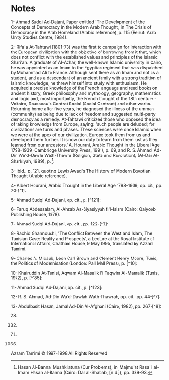 Notes
=====

1- Ahmad Sudqi Ad-Dajani, Paper entitled 'The Development of the
Concepts of Democracy in the Modern Arab Thought', in The Crisis of
Democracy in the Arab Homeland (Arabic reference), p. 115 (Beirut: Arab
Unity Studies Centre, 1984).

2- Rifa'a At-Tahtawi (1801-73) was the first to campaign for interaction
with the European civilization with the objective of borrowing from it
that, which does not conflict with the established values and principles
of the Islamic Shari’ah. A graduate of Al-Azhar, the well-known Islamic
university in Cairo, he was appointed as an Imam to the Egyptian
regiment that was dispatched by Muhammad Ali to France. Although sent
there as an Imam and not as a student, and as a descendant of an ancient
family with a strong tradition of Islamic knowledge, he threw himself
into study with enthusiasm. He acquired a precise knowledge of the
French language and read books on ancient history, Greek philosophy and
mythology, geography, mathematics and logic and, most importantly, the
French thought of the 18th century - Voltaire, Rousseau's Contrat Social
(Social Contract) and other works. Returning home after five years, he
diagnosed the illness of the ummah (community) as being due to lack of
freedom and suggested multi-party democracy as a remedy. At-Tahtawi
criticized those who opposed the idea of taking knowledge from Europe,
saying: 'such people are deluded; for civilizations are turns and
phases. These sciences were once Islamic when we were at the apex of our
civilization. Europe took them from us and developed them further. It is
now our duty to learn from them just as they learned from our
ancestors.' A. Hourani, Arabic Thought in the Liberal Age 1798-1939
(Cambridge University Press, 1991), p. 69, and R. S. Ahmad, Ad-Din
Wa'd-Dawla Wath-Thawra (Religion, State and Revolution), (Al-Dar
Al-Sharkiyah, 1989), p. [^34]:

3- Ibid., p. 121, quoting Lewis Awad's The History of Modern Egyptian
Thought (Arabic reference).

4- Albert Hourani, Arabic Thought in the Liberal Age 1798-1939, op.
cit., pp. 70-[^1]:

5- Ahmad Sudqi Ad-Dajani, op. cit., p. [^121]:

6- Faruq Abdessalam, Al-Ahzab As-Siyasiyyah fi'l-Islam (Cairo: Qalyoob
Publishing House, 1978).

7- Ahmad Sudqi Ad-Dajani, op. cit., pp. 122-[^3]:

8- Rachid Ghannouchi, 'The Conflict Between the West and Islam, The
Tunisian Case: Reality and Prospects', a Lecture at the Royal Institute
of International Affairs, Chatham House, 9 May 1995, translated by Azzam
Tamimi.

9- Charles A. Micaub, Leon Carl Brown and Clement Henry Moore, Tunis,
the Politics of Modernisation (London: Pall Mall Press), p. [^10]:

10- Khairuddin At-Tunisi, Aqwam Al-Masalik Fi Taqwim Al-Mamalik (Tunis,
1972), p. [^185]:

11- Ahmad Sudqi Ad-Dajani, op. cit., p. [^123]:

12- R. S. Ahmad, Ad-Din Wa'd-Dawlah Wath-Thawrah, op. cit., pp. 44-[^7]:

13- Abdulbasit Hasan, Jamal Ad-Din Al-Afghani (Cairo, 1982), pp.
267-[^8]:

[^14]: Ibid.

[^15]: R. S. Ahmad, Ad-Din Wa'd-Dawlah Wath-Thawrah, op. cit., pp. 44-7.

[^16]: Faruq Abdessalam, Al-Ahzab As-Siyasiyyah fi'l-Islam, op. cit., p.
28.

[^17]: Abdurrahman Al-Kawakibi, Taba'i' al-Istibdad (Algiers: Mofam
Publications, 1988), p. 187.

[^18]: Ibid., p. 169.

[^19]: Abdurrahman Al-Kawakibi, Umm al-Qura (Beirut: Dar Ash-Shuruq
Al-Arabi, 1991). See also Ahmad Sudqi Ad-Dajani, op. cit., p. 124.

[^20]: Albert Hourani, Arabic Thought in the Liberal Age 1798-1939, op.
cit., p. 228.

[^21]: Ahmad Sudqi Ad-Dajani, op. cit., pp. 124-5.

[^22]: M. Rashid Rida, Al-Khalifah (Cairo: Az-Zahra Publications, 1988),
p. 9.

[^23]: M. Fathi Othman, Min Usul al-fikr As-Siyasi (Of the Fundamentals
of Islamic Political Thought), (Beirut: Ar-Risala, 1984), p. 48.

[^24]: Albert Hourani, Arabic Thought in the Liberal Age 1798-1939, op.
cit., p. 360.

[^25]: Hasan Al-Banna, Bayn al-Ams wa'l-Yawm (Between Yesterday and
Today), Arabic reference (Beirut: Ar-Risalah, n.d.), p. 226.

[^26]: Ibid., pp. 238-40.

[^27]: Ibid., p. 240.

[^28]: Ibid., p. 241.

[^29]: Ibid., pp. 245-7.

[^30]: Ibid., p. 250.

[^31]: Ibid., p. 251.

[^32]: Mustafa Mash-hoor, a public talk in Arabic at the Muslim Welfare
House in London, 26 May 1995.

[^33]: Hasan Al-Banna, Nahwa An-Nur (The Complete Works) Arabic
reference (Beirut: Ar-Risalah, n.d.), p. 185.

[^34]: Hasan Al-Banna, Mushkilatuna (Our Problems), in: Majmu'at Rasa'il
al-Imam Hasan al-Banna (Cairo: Dar al-Shabab, [n.d.]), pp. 389-93.

[^35]: Hasan Al-Banna, Bayn al-Ams wa'l-Yawm, op. cit., p. 245.

[^36]: Hasan Al-Banna, Mushkilatuna, op. cit., pp. 405-7.

[^37]: Ahmad Sudqi Ad-Dajani, op. cit., p. 137.

[^38]: M. Al-Bahiyy, Al-fikr al-Islami al-Hadith wa Silatuhu Bi'
l-Isti'mar al-Gharbi ([n.p.], 1991), pp. 206-9.

[^39]: Elie Kedourie, Politics in the Middle East (Oxford, 1992), p.
332.

[^40]: Dilip Hiro, Islamic Fundamentalism (London, 1989), p. 67.

[^41]: Elie Kedourie, op. cit., p. 332.

[^42]: E. Sivan, Radical Islam, Medieval Theology and Modern Politics
(Yale, 1985), p. 85.

[^43]: A. Mawdudi, Al-Islam Wa' l-Jahiliyya, 2nd Ed. (Dar At-Turath
Al-Arabi, 1980), pp. 14-15.

[^44]: A. Mawdudi, Al-Islam Fi Muwajahat At-Tahaddiyyat Al-Mu'asira
(Islam in the Face of Contemporary Challenges). Trans. by Khalil
Al-Hamidi (Kuwait: Dar Al-Qalam, 1971), pp. 249-52.

[^45]: A. Mawdudi, Waqi' Al-Muslimin Wa Sabil An-Nuhudi Bihim, 3rd Ed.
(Beirut: Ar- Risala, 1978), p. 187.

[^46]: Ibid., p. 188.

[^47]: A. Mawdudi, Al-Islam Fi Muwajahat At-Tahaddiyyat Al-Mu'asira, op.
cit., p. 250.

[^48]: Ibid., p. 251.

[^49]: Ibid.

[^50]: Ibid., pp. 251-2.

[^51]: Ibid., p. 252.

[^52]: E. Sivan, Radical Islam, Medieval Theology and Modern Politics,
op. cit., p. 73.

[^53]: Sa'id Hawwa, Jundu Allahi Takhtitan (Beirut: Dar Ammar, 1988), p.
71.

[^54]: Ibid., pp. 104-5.

[^55]: Ibid., p. 105.

[^56]: The second Murshid (or leader) of the Muslim Brotherhood, d.
1966.

[^57]: Sa'id Hawwa, Jundu Allahi Takhtitan, op. cit., p. 105.

[^58]: Ibid.

[^59]: Ibid., p. 106.

[^60]: Albert Hourani, Arabic Thought in the Liberal Age 1798-1939, op.
cit., p. 371.

[^61]: Ibid., pp. 372-3.

[^62]: Malik Bennabi, Al-Qadaya Al-Kubra (The Grand Issues), (Beirut:
Dar Al-Fikr, 1991).

[^63]: Ibid., pp. 133-40.

[^64]: Ibid., pp. 144-5.

[^65]: Ibid., p. 146.

[^66]: Ibid., p. 150.

[^67]: Interview with the researcher, London, June 1995.

[^68]: Malik Bennabi, Al-Qadaya Al-Kubra, op. cit.

[^69]: Interview with the researcher, London, June 1995.

Azzam Tamimi © 1997-1998 All Rights Reserved
